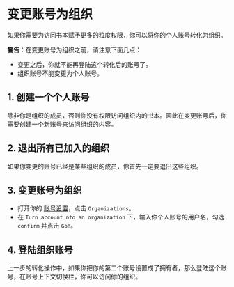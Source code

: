 # 变更账号为组织

如果你需要为访问书本赋予更多的粒度权限，你可以将你的个人账号转化为组织。

**警告**：在变更账号为组织之前，请注意下面几点：

* 变更之后，你就不能再登陆这个转化后的账号了。
* 组织账号不能变更为个人账号。


## 1. 创建一个个人账号

除非你是组织的成员，否则你没有权限访问组织内的书本。因此在变更账号后，你需要创建一个新账号来访问组织的内容。

## 2. 退出所有已加入的组织

如果你变更的账号已经是某些组织的成员，你首先一定要退出这些组织。

## 3. 变更账号为组织

* 打开你的 [账号设置](https://www.gitbook.com/settings)，点击 `Organizations`。
* 在 `Turn account nto an organization` 下，输入你个人账号的用户名，勾选 `confirm` 并点击 `Go!`。


## 4. 登陆组织账号

上一步的转化操作中，如果你把你的第二个账号设置成了拥有者，那么登陆这个账号，在账号上下文切换栏，你可以访问你的组织。
